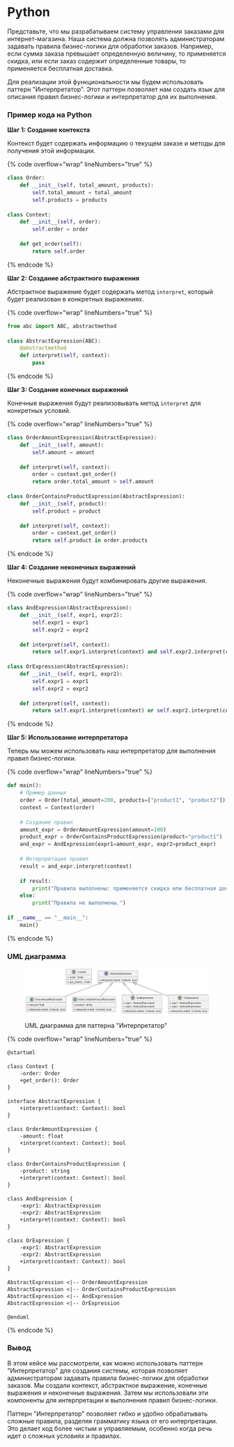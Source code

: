 # Python

Представьте, что мы разрабатываем систему управления заказами для интернет-магазина. Наша система должна позволять администраторам задавать правила бизнес-логики для обработки заказов. Например, если сумма заказа превышает определенную величину, то применяется скидка, или если заказ содержит определенные товары, то применяется бесплатная доставка.

Для реализации этой функциональности мы будем использовать паттерн "Интерпретатор". Этот паттерн позволяет нам создать язык для описания правил бизнес-логики и интерпретатор для их выполнения.

### Пример кода на Python

**Шаг 1: Создание контекста**

Контекст будет содержать информацию о текущем заказе и методы для получения этой информации.

{% code overflow="wrap" lineNumbers="true" %}
```python
class Order:
    def __init__(self, total_amount, products):
        self.total_amount = total_amount
        self.products = products

class Context:
    def __init__(self, order):
        self.order = order

    def get_order(self):
        return self.order
```
{% endcode %}

**Шаг 2: Создание абстрактного выражения**

Абстрактное выражение будет содержать метод `interpret`, который будет реализован в конкретных выражениях.

{% code overflow="wrap" lineNumbers="true" %}
```python
from abc import ABC, abstractmethod

class AbstractExpression(ABC):
    @abstractmethod
    def interpret(self, context):
        pass
```
{% endcode %}

**Шаг 3: Создание конечных выражений**

Конечные выражения будут реализовывать метод `interpret` для конкретных условий.

{% code overflow="wrap" lineNumbers="true" %}
```python
class OrderAmountExpression(AbstractExpression):
    def __init__(self, amount):
        self.amount = amount

    def interpret(self, context):
        order = context.get_order()
        return order.total_amount > self.amount

class OrderContainsProductExpression(AbstractExpression):
    def __init__(self, product):
        self.product = product

    def interpret(self, context):
        order = context.get_order()
        return self.product in order.products
```
{% endcode %}

**Шаг 4: Создание неконечных выражений**

Неконечные выражения будут комбинировать другие выражения.

{% code overflow="wrap" lineNumbers="true" %}
```python
class AndExpression(AbstractExpression):
    def __init__(self, expr1, expr2):
        self.expr1 = expr1
        self.expr2 = expr2

    def interpret(self, context):
        return self.expr1.interpret(context) and self.expr2.interpret(context)

class OrExpression(AbstractExpression):
    def __init__(self, expr1, expr2):
        self.expr1 = expr1
        self.expr2 = expr2

    def interpret(self, context):
        return self.expr1.interpret(context) or self.expr2.interpret(context)
```
{% endcode %}

**Шаг 5: Использование интерпретатора**

Теперь мы можем использовать наш интерпретатор для выполнения правил бизнес-логики.

{% code overflow="wrap" lineNumbers="true" %}
```python
def main():
    # Пример данных
    order = Order(total_amount=200, products=["product1", "product2"])
    context = Context(order)

    # Создание правил
    amount_expr = OrderAmountExpression(amount=100)
    product_expr = OrderContainsProductExpression(product="product1")
    and_expr = AndExpression(expr1=amount_expr, expr2=product_expr)

    # Интерпретация правил
    result = and_expr.interpret(context)

    if result:
        print("Правила выполнены: применяется скидка или бесплатная доставка.")
    else:
        print("Правила не выполнены.")

if __name__ == "__main__":
    main()
```
{% endcode %}

### UML диаграмма

<figure><img src="../../../../../.gitbook/assets/image (2) (1) (1).png" alt=""><figcaption><p>UML диаграмма для паттерна "Интерпретатор"</p></figcaption></figure>

{% code overflow="wrap" lineNumbers="true" %}
```plantuml
@startuml

class Context {
    -order: Order
    +get_order(): Order
}

interface AbstractExpression {
    +interpret(context: Context): bool
}

class OrderAmountExpression {
    -amount: float
    +interpret(context: Context): bool
}

class OrderContainsProductExpression {
    -product: string
    +interpret(context: Context): bool
}

class AndExpression {
    -expr1: AbstractExpression
    -expr2: AbstractExpression
    +interpret(context: Context): bool
}

class OrExpression {
    -expr1: AbstractExpression
    -expr2: AbstractExpression
    +interpret(context: Context): bool
}

AbstractExpression <|-- OrderAmountExpression
AbstractExpression <|-- OrderContainsProductExpression
AbstractExpression <|-- AndExpression
AbstractExpression <|-- OrExpression

@enduml
```
{% endcode %}

### Вывод

В этом кейсе мы рассмотрели, как можно использовать паттерн "Интерпретатор" для создания системы, которая позволяет администраторам задавать правила бизнес-логики для обработки заказов. Мы создали контекст, абстрактное выражение, конечные выражения и неконечные выражения. Затем мы использовали эти компоненты для интерпретации и выполнения правил бизнес-логики.

Паттерн "Интерпретатор" позволяет гибко и удобно обрабатывать сложные правила, разделяя грамматику языка от его интерпретации. Это делает код более чистым и управляемым, особенно когда речь идет о сложных условиях и правилах.
